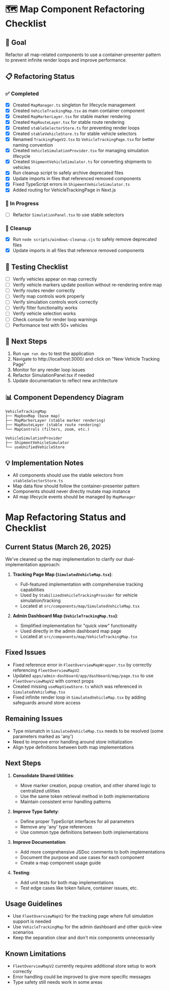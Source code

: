 # 🗺️ Map Component Refactoring Checklist

## 🌟 Goal
Refactor all map-related components to use a container-presenter pattern to prevent infinite render loops and improve performance.

## 📋 Refactoring Status

### ✅ Completed
- [x] Created `MapManager.ts` singleton for lifecycle management
- [x] Created `VehicleTrackingMap.tsx` as main container component
- [x] Created `MapMarkerLayer.tsx` for stable marker rendering
- [x] Created `MapRouteLayer.tsx` for stable route rendering
- [x] Created `stableSelectorStore.ts` for preventing render loops
- [x] Created `stableVehicleStore.ts` for stable vehicle selectors
- [x] Renamed `TrackingPageV2.tsx` to `VehicleTrackingPage.tsx` for better naming convention
- [x] Created `VehicleSimulationProvider.tsx` for managing simulation lifecycle
- [x] Created `ShipmentVehicleSimulator.ts` for converting shipments to vehicles
- [x] Run cleanup script to safely archive deprecated files
- [x] Update imports in files that referenced removed components
- [x] Fixed TypeScript errors in `ShipmentVehicleSimulator.ts`
- [x] Added routing for VehicleTrackingPage in Next.js

### 🔄 In Progress
- [ ] Refactor `SimulationPanel.tsx` to use stable selectors

### 🧹 Cleanup
- [x] Run `node scripts/windows-cleanup.cjs` to safely remove deprecated files
- [x] Update imports in all files that reference removed components

## 🧪 Testing Checklist
- [ ] Verify vehicles appear on map correctly
- [ ] Verify vehicle markers update position without re-rendering entire map
- [ ] Verify routes render correctly
- [ ] Verify map controls work properly
- [ ] Verify simulation controls work correctly
- [ ] Verify filter functionality works
- [ ] Verify vehicle selection works
- [ ] Check console for render loop warnings
- [ ] Performance test with 50+ vehicles

## 🔄 Next Steps
1. Run `npm run dev` to test the application
2. Navigate to http://localhost:3000/ and click on "New Vehicle Tracking Page"
3. Monitor for any render loop issues
4. Refactor SimulationPanel.tsx if needed
5. Update documentation to reflect new architecture

## 📊 Component Dependency Diagram
```
VehicleTrackingMap
├── MapboxMap (base map)
├── MapMarkerLayer (stable marker rendering)
├── MapRouteLayer (stable route rendering)
└── MapControls (filters, zoom, etc.)

VehicleSimulationProvider
├── ShipmentVehicleSimulator
└── useUnifiedVehicleStore
```

## 💡 Implementation Notes
- All components should use the stable selectors from `stableSelectorStore.ts`
- Map data flow should follow the container-presenter pattern
- Components should never directly mutate map instance
- All map lifecycle events should be managed by `MapManager` 

# Map Refactoring Status and Checklist

## Current Status (March 26, 2025)

We've cleaned up the map implementation to clarify our dual-implementation approach:

1. **Tracking Page Map (`SimulatedVehicleMap.tsx`)**:
   - Full-featured implementation with comprehensive tracking capabilities
   - Used by `StabilizedVehicleTrackingProvider` for vehicle simulation/tracking
   - Located at `src/components/map/SimulatedVehicleMap.tsx`

2. **Admin Dashboard Map (`VehicleTrackingMap.tsx`)**:
   - Simplified implementation for "quick view" functionality
   - Used directly in the admin dashboard map page
   - Located at `src/components/map/VehicleTrackingMap.tsx`

## Fixed Issues

- Fixed reference error in `FleetOverviewMapWrapper.tsx` by correctly referencing `FleetOverviewMapV2`
- Updated `apps/admin-dashboard/app/dashboard/map/page.tsx` to use `FleetOverviewMapV2` with correct props
- Created missing `useMapViewStore.ts` which was referenced in `SimulatedVehicleMap.tsx`
- Fixed infinite render loop in `SimulatedVehicleMap.tsx` by adding safeguards around store access

## Remaining Issues

- Type mismatch in `SimulatedVehicleMap.tsx` needs to be resolved (some parameters marked as 'any')
- Need to improve error handling around store initialization
- Align type definitions between both map implementations

## Next Steps

1. **Consolidate Shared Utilities**:
   - Move marker creation, popup creation, and other shared logic to centralized utilities
   - Use the same token retrieval method in both implementations
   - Maintain consistent error handling patterns

2. **Improve Type Safety**:
   - Define proper TypeScript interfaces for all parameters
   - Remove any 'any' type references
   - Use common type definitions between both implementations

3. **Improve Documentation**:
   - Add more comprehensive JSDoc comments to both implementations
   - Document the purpose and use cases for each component
   - Create a map component usage guide

4. **Testing**:
   - Add unit tests for both map implementations
   - Test edge cases like token failure, container issues, etc.

## Usage Guidelines

- Use `FleetOverviewMapV2` for the tracking page where full simulation support is needed
- Use `VehicleTrackingMap` for the admin dashboard and other quick-view scenarios
- Keep the separation clear and don't mix components unnecessarily

## Known Limitations

- `FleetOverviewMapV2` currently requires additional store setup to work correctly
- Error handling could be improved to give more specific messages
- Type safety still needs work in some areas 